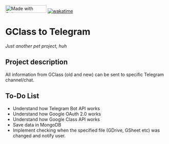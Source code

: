 <a href="https://bulma.io"><img src="https://bulma.io/images/made-with-bulma.png" alt="Made with Bulma" width="128" height="24"></a><space><space>
<a href="https://wakatime.com/badge/user/1f9cacfc-ddef-4799-9aea-6a28cfc53364/project/ae75de9f-06f1-44a6-b546-2dee67339675"><img src="https://wakatime.com/badge/user/1f9cacfc-ddef-4799-9aea-6a28cfc53364/project/ae75de9f-06f1-44a6-b546-2dee67339675.svg" alt="wakatime"></a>

<h1>GClass to Telegram</h1>
    <i>Just another pet project, huh</i>
<h2>Project description</h2>
    All information from GClass (old and new) can be sent to specific Telegram channel/chat. 

<h2>To-Do List</h2>
<ul>
    <li>Understand how Telegram Bot API works</li>
    <li>Understand how Google OAuth 2.0 works</li>
    <li>Understand how Google Class API works</li>
    <li>Save data in MongoDB</li>
    <li>Implement checking when the specified file (GDrive, GSheet etc) was changed and notify user.</li>
</ul>
